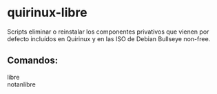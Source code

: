 # quirinux-libre

Scripts eliminar o reinstalar los componentes privativos que vienen por defecto incluídos en Quirinux y en las ISO de Debian Bullseye non-free. <br>

## Comandos:

libre <br>
notanlibre
